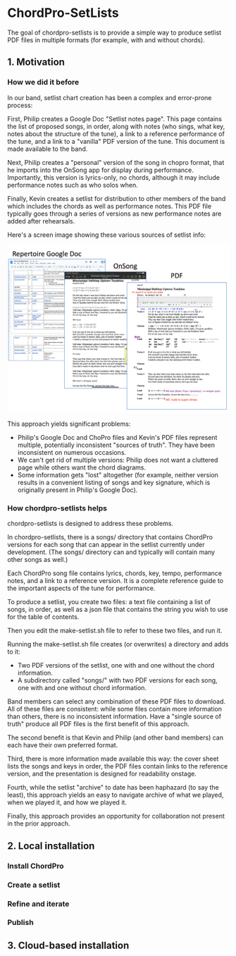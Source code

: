 # ChordPro-SetLists

The goal of chordpro-setlists is to provide a simple way to produce setlist PDF files in multiple formats (for example, with and without chords). 

## 1. Motivation

### How we did it before

In our band, setlist chart creation has been a complex and error-prone process: 

First, Philip creates a Google Doc "Setlist notes page". This page contains the list of proposed songs, in order, along with notes (who sings, what key, notes about the structure of the tune), a link to a reference performance of the tune, and a link to a "vanilla" PDF version of the tune.  This document is made available to the band.

Next, Philip creates a "personal" version of the song in chopro format, that he imports into the OnSong app for display during performance. Importantly, this version is lyrics-only, no chords, although it may include performance notes such as who solos when.

Finally, Kevin creates a setlist for distribution to other members of the band which includes the chords as well as performance notes. This PDF file typically goes through a series of versions as new performance notes are added after rehearsals.

Here's a screen image showing these various sources of setlist info:

![](README-old.png)

This approach yields significant problems:
* Philip's Google Doc and ChoPro files and Kevin's PDF files represent multiple, potentially inconsistent "sources of truth". They have been inconsistent on numerous occasions.
* We can't get rid of multiple versions: Philip does not want a cluttered page while others want the chord diagrams. 
* Some information gets "lost" altogether (for example, neither version results in a convenient listing of songs and key signature, which is originally present in Philip's Google Doc).

### How chordpro-setlists helps

chordpro-setlists is designed to address these problems. 

In chordpro-setlists, there is a songs/ directory that contains ChordPro versions for each song that can appear in the setlist currently under development.  (The songs/ directory can and typically will contain many other songs as well.)

Each ChordPro song file contains lyrics, chords, key, tempo, performance notes, and a link to a reference version. It is a complete reference guide to the important aspects of the tune for performance.

To produce a setlist, you create two files: a text file containing a list of songs, in order, as well as a json file that contains the string you wish to use for the table of contents. 

Then you edit the make-setlist.sh file to refer to these two files, and run it. 

Running the make-setlist.sh file creates (or overwrites) a directory and adds to it:
  * Two PDF versions of the setlist, one with and one without the chord information.
  * A subdirectory called "songs/" with two PDF versions for each song, one with and one without chord information.

Band members can select any combination of these PDF files to download. All of these files are consistent: while some files contain more information than others, there is no inconsistent information.  Have a "single source of truth" produce all PDF files is the first benefit of this approach.

The second benefit is that Kevin and Philip (and other band members) can each have their own preferred format. 

Third, there is more information made available this way: the cover sheet lists the songs and keys in order, the PDF files contain links to the reference version, and the presentation is designed for readability onstage. 

Fourth, while the setlist "archive" to date has been haphazard (to say the least), this approach yields an easy to navigate archive of what we played, when we played it, and how we played it. 

Finally, this approach provides an opportunity for collaboration not present in the prior approach.

## 2. Local installation

### Install ChordPro

### Create a setlist

### Refine and iterate

### Publish

## 3. Cloud-based installation
